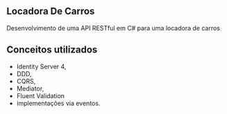 ## Locadora De Carros
Desenvolvimento de uma API RESTful em C# para uma locadora de carros

## Conceitos utilizados
- Identity Server 4,
- DDD,
- CQRS,
- Mediator,
- Fluent Validation 
- implementações via eventos.
